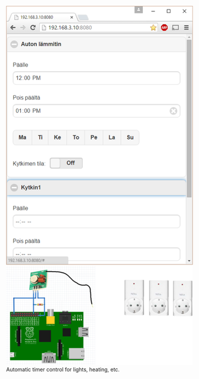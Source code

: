 ![Alt text](https://github.com/arttupii/SmartHome/blob/master/pictures/screenshot.png?raw=true "Title")
![Alt text](https://github.com/arttupii/SmartHome/blob/master/pictures/schematic.png?raw=true "Title")
 Automatic timer control for lights, heating, etc.
